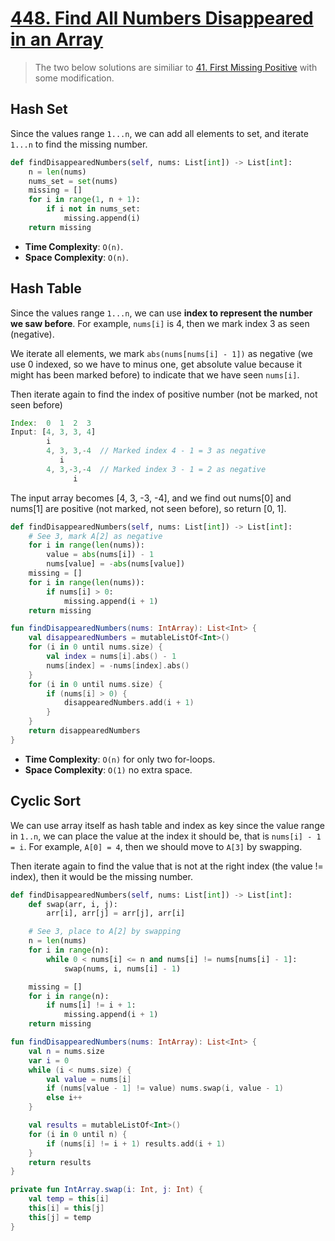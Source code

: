 
# [448. Find All Numbers Disappeared in an Array](https://leetcode.com/problems/find-all-numbers-disappeared-in-an-array/)

> The two below solutions are similiar to [41. First Missing Positive](../leetcode/41.first-missing-positive.md) with some modification.

## Hash Set
Since the values range `1...n`, we can add all elements to set, and iterate `1...n` to find the missing number.

```python
def findDisappearedNumbers(self, nums: List[int]) -> List[int]:
    n = len(nums)
    nums_set = set(nums)
    missing = []
    for i in range(1, n + 1):
        if i not in nums_set:
            missing.append(i)
    return missing
```
* **Time Complexity**: `O(n)`.
* **Space Complexity**: `O(n)`.

## Hash Table
Since the values range `1...n`, we can use **index to represent the number we saw before**. For example, `nums[i]` is 4, then we mark index 3 as seen (negative).

We iterate all elements, we mark `abs(nums[nums[i] - 1])` as negative (we use 0 indexed, so we have to minus one, get absolute value because it might has been marked before) to indicate that we have seen `nums[i]`.

Then iterate again to find the index of positive number (not be marked, not seen before)

```js
Index:  0  1  2  3
Input: [4, 3, 3, 4]
        i
        4, 3, 3,-4  // Marked index 4 - 1 = 3 as negative
           i   
        4, 3,-3,-4  // Marked index 3 - 1 = 2 as negative
              i
```
The input array becomes [4, 3, -3, -4], and we find out nums[0] and nums[1] are positive (not marked, not seen before), so return [0, 1].

```python
def findDisappearedNumbers(self, nums: List[int]) -> List[int]:
    # See 3, mark A[2] as negative
    for i in range(len(nums)):
        value = abs(nums[i]) - 1
        nums[value] = -abs(nums[value])
    missing = []
    for i in range(len(nums)):
        if nums[i] > 0:
            missing.append(i + 1)
    return missing
```

```kotlin
fun findDisappearedNumbers(nums: IntArray): List<Int> {
    val disappearedNumbers = mutableListOf<Int>()
    for (i in 0 until nums.size) {
        val index = nums[i].abs() - 1
        nums[index] = -nums[index].abs()
    }
    for (i in 0 until nums.size) {
        if (nums[i] > 0) {
            disappearedNumbers.add(i + 1)
        }
    }
    return disappearedNumbers
}

```

* **Time Complexity**: `O(n)` for only two for-loops.
* **Space Complexity**: `O(1)` no extra space.

## Cyclic Sort
We can use array itself as hash table and index as key since the value range in `1..n`, we can place the value at the index it should be, that is `nums[i] - 1 = i`. For example, `A[0] = 4`, then we should move to `A[3]` by swapping.

Then iterate again to find the value that is not at the right index (the value != index), then it would be the missing number.

```python
def findDisappearedNumbers(self, nums: List[int]) -> List[int]:
    def swap(arr, i, j):
        arr[i], arr[j] = arr[j], arr[i]

    # See 3, place to A[2] by swapping
    n = len(nums)
    for i in range(n):
        while 0 < nums[i] <= n and nums[i] != nums[nums[i] - 1]:
            swap(nums, i, nums[i] - 1)

    missing = []
    for i in range(n):
        if nums[i] != i + 1:
            missing.append(i + 1)
    return missing
```

```kotlin
fun findDisappearedNumbers(nums: IntArray): List<Int> {
    val n = nums.size
    var i = 0
    while (i < nums.size) {
        val value = nums[i]
        if (nums[value - 1] != value) nums.swap(i, value - 1)
        else i++
    }

    val results = mutableListOf<Int>()
    for (i in 0 until n) {
        if (nums[i] != i + 1) results.add(i + 1)
    }
    return results
}

private fun IntArray.swap(i: Int, j: Int) {
    val temp = this[i]
    this[i] = this[j]
    this[j] = temp
}
```
